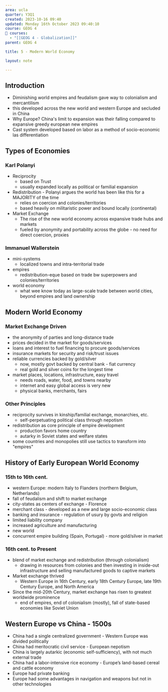 ```yaml
---
area: ucla
quarter: Y3Q1
created: 2023-10-16 09:40
updated: Monday 16th October 2023 09:40:10
course: GEOG 4
📕 courses:
  - "[[GEOG 4 - Globalization]]"
parent: GEOG 4

title: 5 - Modern World Economy

layout: note

---
```

## Introduction
- Diminishing world empires and feudalism gave way to colonialism and mercantilism
- this developed across the new world and western Europe and secluded in China
- Why Europe? China's limit to expansion was their falling compared to expansive greedy european new empires
- Cast system developed based on labor as a method of socio-economic las differentiation
## Types of Economies
### Karl Polanyi
- Reciprocity
	- based on Trust
	- usually expanded locally as political or familial expansion
- Redistribution - Polanyi argues the world has been like this for a MAJORITY of the time
	- relies on coercion and colonies/territories
	- based heavily on militaristic power and bound locally (continental)
- Market Exchange
	- The rise of the new world economy across expansive trade hubs and markets
	- fueled by anonymity and portability across the globe - no need for direct coercion, proxies
### Immanuel Wallerstein
- mini-systems
	- localized towns and intra-territorial trade
- empires
	- redistribution-eque based on trade bw superpowers and colonies/territories
- world economy
	- what wee know today as large-scale trade between world cities, beyond empires and land ownership

## Modern World Economy
### Market Exchange Driven
- the anonymity of parties and long-distance trade
- prices decided in the market for goods/services
- loans and interest to fuel financing to procure goods/services
- insurance markets for security and risk/trust issues
- reliable currencies backed by gold/silver
	- now, mostly govt backed by central bank - fiat currency
	- real gold and silver coins for the longest time
- market places, locations, infrastructure, easy travel
	- needs roads, water, food, and towns nearby
	- internet and easy global access is very new
	- physical banks, merchants, fairs
### Other Principles
- reciprocity survives in kinship/familial exchange, monarchies, etc.
	- self-perpetuating political class through nepotism
- redistribution as core principle of empire development
	- production favors home country
	- autarky in Soviet states and welfare states
- some countries and monopolies still use tactics to transform into "empires"

## History of Early European World Economy
### 15th to 16th cent.
- western Europe: modern Italy to Flanders (northern Belgium, Netherlands)
- fall of feudalism and shift to market exchange
- city-states as centers of exchange - Florence
- merchant class - developed as a new and large socio-economic class
- banking and insurance - regulation of usury by govts and religion
- limited liability company
- increased agriculture and manufacturing
- new world
- concurrent empire building (Spain, Portugal) - more gold/silver in market
### 16th cent. to Present
- blend of market exchange and redistribution (through colonialism)
	- drawing in resources from colonies and then investing in inside-out infrastructure and selling manufactured goods to captive markets
- Market exchange thrived
	- Western Europe in 16th Century, early 18th Century Europe, late 19th Century Europe, and North America
- Since the mid-20th Century, market exchange has risen to greatest worldwide prominence
	- end of empires, end of colonialism (mostly), fall of state-based economies like Soviet Union
## Western Europe vs China - 1500s
- China had a single centralized government - Western Europe was divided politically
- China had meritocratic civil service - European nepotism
- China is largely autarkic (economic self-sufficiency), with not much external trade
- China had a labor-intensive rice economy - Europe’s land-based cereal and cattle economy
- Europe had private banking
- Europe had some advantages in navigation and weapons but not in other technologies

